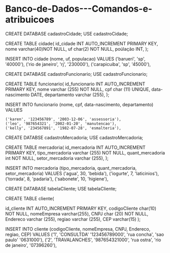 # Banco-de-Dados---Comandos-e-atribuicoes

CREATE DATABASE cadastroCidade;
USE cadastroCidade;

CREATE TABLE cidade(
id_cidade INT AUTO_INCREMENT PRIMARY KEY,
nome varchar(40)NOT NULL,
uf char(2) NOT NULL,
poúlação INT,
);

INSERT INTO cidade (nome, uf, populacao) VALUES
	('barueri', 'sp', '40000'),
	('rio de janeiro', 'rj', '230000'),
	('carapicuiba', 'sp', '45000'),

 

CREATE DATABASE cadastroFuncionario;
USE cadastroFuncionario;

CREATE TABLE funcionario(
id_funcionario INT AUTO_INCREMENT PRIMARY KEY,
nome varchar (255) NOT NULL,
cpf char (11) UNIQUE,
data-nascimento DATE,
departamento varchar (255),
);

INSERT INTO funcionario (nome, cpf, data-nascimento, departamento) VALUES

	('karen', '123456789', '2003-12-06', 'assessoria'),
	('leo', '987654321', '2002-01-20', 'manutencao'),
	('kelly', '234567891', '1982-07-28', 'esmalteria'),


CREATE DATABSE cadastroMercadoria;
USE cadastroMercadoria;

CREATE TABLE mercadoria(
id_mercadoria INT AUTO_INCREMENT PRIMARY KEY,
tipo_mercadoria varchar (255) NOT NULL,
quant_mercadoria int NOT NULL,
setor_mercadoria varchar (255),
);

INSERT INTO mercadoria (tipo_mercadoria, quant_mercadoria, setor_mercadoria) VALUES
	('agua', 30, 'bebida'),
	('iogurte', 7, 'laticinios'),
	('torrada', 8, 'padaria'),
	('sabonete', 10, 'higiene'),


CREATE DATABASE tabelaCliente;
USE tabelaCliente;

CREATE TABLE cliente(

id_cliente INT AUTO_INCREMENT PRIMARY KEY,
codigoCliente char(10) NOT NULL,
nomeEmpresa varchar(255),
CNPJ char (20) NOT NULL,
Endereco varchar (255),
regiao varchar (255),
CEP varchar(15)
);

INSERT INTO cliente (codigoCliente, nomeEmpresa, CNPJ, Endereco, regiao, CEP) VALUES
	('1', 'CONSULTDA' '123456789000', 'rua concha', 'sao paulo' '0631000'),
	('2', 'TRAVALANCHES', '987654321000', 'rua ostra', 'rio de janeiro', '07396260'),

